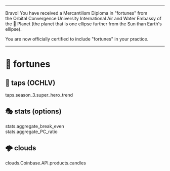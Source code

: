 




******

Bravo!  You have received a Mercantilism Diploma in "fortunes" from   
the Orbital Convergence University International Air and Water 
Embassy of the 🍊 Planet (the planet that is one ellipse further from
the Sun than Earth's ellipse).

You are now officially certified to include "fortunes" in your practice.

******

# 🎵 fortunes

## 🔮 taps (OCHLV)
taps.season_3.super_hero_trend   
	
## 🎭 stats (options)
stats.aggregate_break_even   
stats.aggregate_PC_ratio    


## 🌩️ clouds
clouds.Coinbase.API.products.candles